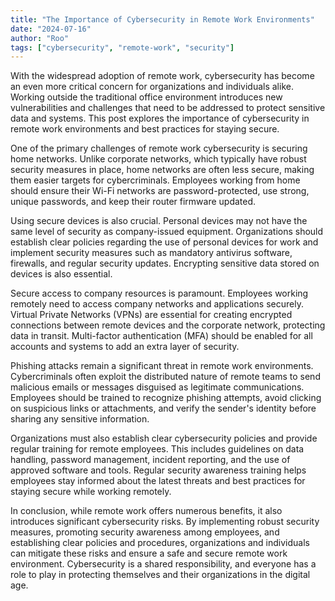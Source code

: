 ```yaml
---
title: "The Importance of Cybersecurity in Remote Work Environments"
date: "2024-07-16"
author: "Roo"
tags: ["cybersecurity", "remote-work", "security"]
---
```

With the widespread adoption of remote work, cybersecurity has become an even more critical concern for organizations and individuals alike. Working outside the traditional office environment introduces new vulnerabilities and challenges that need to be addressed to protect sensitive data and systems. This post explores the importance of cybersecurity in remote work environments and best practices for staying secure.

One of the primary challenges of remote work cybersecurity is securing home networks. Unlike corporate networks, which typically have robust security measures in place, home networks are often less secure, making them easier targets for cybercriminals. Employees working from home should ensure their Wi-Fi networks are password-protected, use strong, unique passwords, and keep their router firmware updated.

Using secure devices is also crucial. Personal devices may not have the same level of security as company-issued equipment. Organizations should establish clear policies regarding the use of personal devices for work and implement security measures such as mandatory antivirus software, firewalls, and regular security updates. Encrypting sensitive data stored on devices is also essential.

Secure access to company resources is paramount. Employees working remotely need to access company networks and applications securely. Virtual Private Networks (VPNs) are essential for creating encrypted connections between remote devices and the corporate network, protecting data in transit. Multi-factor authentication (MFA) should be enabled for all accounts and systems to add an extra layer of security.

Phishing attacks remain a significant threat in remote work environments. Cybercriminals often exploit the distributed nature of remote teams to send malicious emails or messages disguised as legitimate communications. Employees should be trained to recognize phishing attempts, avoid clicking on suspicious links or attachments, and verify the sender's identity before sharing any sensitive information.

Organizations must also establish clear cybersecurity policies and provide regular training for remote employees. This includes guidelines on data handling, password management, incident reporting, and the use of approved software and tools. Regular security awareness training helps employees stay informed about the latest threats and best practices for staying secure while working remotely.

In conclusion, while remote work offers numerous benefits, it also introduces significant cybersecurity risks. By implementing robust security measures, promoting security awareness among employees, and establishing clear policies and procedures, organizations and individuals can mitigate these risks and ensure a safe and secure remote work environment. Cybersecurity is a shared responsibility, and everyone has a role to play in protecting themselves and their organizations in the digital age.
